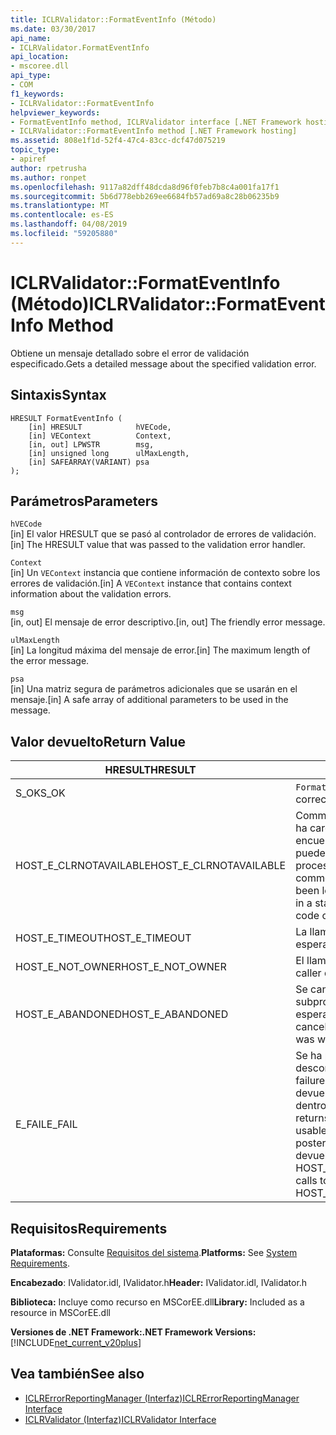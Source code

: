 ```yaml
---
title: ICLRValidator::FormatEventInfo (Método)
ms.date: 03/30/2017
api_name:
- ICLRValidator.FormatEventInfo
api_location:
- mscoree.dll
api_type:
- COM
f1_keywords:
- ICLRValidator::FormatEventInfo
helpviewer_keywords:
- FormatEventInfo method, ICLRValidator interface [.NET Framework hosting]
- ICLRValidator::FormatEventInfo method [.NET Framework hosting]
ms.assetid: 808e1f1d-52f4-47c4-83cc-dcf47d075219
topic_type:
- apiref
author: rpetrusha
ms.author: ronpet
ms.openlocfilehash: 9117a82dff48dcda8d96f0feb7b8c4a001fa17f1
ms.sourcegitcommit: 5b6d778ebb269ee6684fb57ad69a8c28b06235b9
ms.translationtype: MT
ms.contentlocale: es-ES
ms.lasthandoff: 04/08/2019
ms.locfileid: "59205880"
---
```

# <a name="iclrvalidatorformateventinfo-method"></a><span data-ttu-id="52d9e-102">ICLRValidator::FormatEventInfo (Método)</span><span class="sxs-lookup"><span data-stu-id="52d9e-102">ICLRValidator::FormatEventInfo Method</span></span>
<span data-ttu-id="52d9e-103">Obtiene un mensaje detallado sobre el error de validación especificado.</span><span class="sxs-lookup"><span data-stu-id="52d9e-103">Gets a detailed message about the specified validation error.</span></span>  
  
## <a name="syntax"></a><span data-ttu-id="52d9e-104">Sintaxis</span><span class="sxs-lookup"><span data-stu-id="52d9e-104">Syntax</span></span>  
  
```  
HRESULT FormatEventInfo (  
    [in] HRESULT            hVECode,  
    [in] VEContext          Context,  
    [in, out] LPWSTR        msg,  
    [in] unsigned long      ulMaxLength,  
    [in] SAFEARRAY(VARIANT) psa  
);  
```  
  
## <a name="parameters"></a><span data-ttu-id="52d9e-105">Parámetros</span><span class="sxs-lookup"><span data-stu-id="52d9e-105">Parameters</span></span>  
 `hVECode`  
 <span data-ttu-id="52d9e-106">[in] El valor HRESULT que se pasó al controlador de errores de validación.</span><span class="sxs-lookup"><span data-stu-id="52d9e-106">[in] The HRESULT value that was passed to the validation error handler.</span></span>  
  
 `Context`  
 <span data-ttu-id="52d9e-107">[in] Un `VEContext` instancia que contiene información de contexto sobre los errores de validación.</span><span class="sxs-lookup"><span data-stu-id="52d9e-107">[in] A `VEContext` instance that contains context information about the validation errors.</span></span>  
  
 `msg`  
 <span data-ttu-id="52d9e-108">[in, out] El mensaje de error descriptivo.</span><span class="sxs-lookup"><span data-stu-id="52d9e-108">[in, out] The friendly error message.</span></span>  
  
 `ulMaxLength`  
 <span data-ttu-id="52d9e-109">[in] La longitud máxima del mensaje de error.</span><span class="sxs-lookup"><span data-stu-id="52d9e-109">[in] The maximum length of the error message.</span></span>  
  
 `psa`  
 <span data-ttu-id="52d9e-110">[in] Una matriz segura de parámetros adicionales que se usarán en el mensaje.</span><span class="sxs-lookup"><span data-stu-id="52d9e-110">[in] A safe array of additional parameters to be used in the message.</span></span>  
  
## <a name="return-value"></a><span data-ttu-id="52d9e-111">Valor devuelto</span><span class="sxs-lookup"><span data-stu-id="52d9e-111">Return Value</span></span>  
  
|<span data-ttu-id="52d9e-112">HRESULT</span><span class="sxs-lookup"><span data-stu-id="52d9e-112">HRESULT</span></span>|<span data-ttu-id="52d9e-113">Descripción</span><span class="sxs-lookup"><span data-stu-id="52d9e-113">Description</span></span>|  
|-------------|-----------------|  
|<span data-ttu-id="52d9e-114">S_OK</span><span class="sxs-lookup"><span data-stu-id="52d9e-114">S_OK</span></span>|`FormatEventInfo` <span data-ttu-id="52d9e-115">se devolvió correctamente.</span><span class="sxs-lookup"><span data-stu-id="52d9e-115">returned successfully.</span></span>|  
|<span data-ttu-id="52d9e-116">HOST_E_CLRNOTAVAILABLE</span><span class="sxs-lookup"><span data-stu-id="52d9e-116">HOST_E_CLRNOTAVAILABLE</span></span>|<span data-ttu-id="52d9e-117">Common language runtime (CLR) no se ha cargado en un proceso o el CLR se encuentra en un estado en el que no se puede ejecutar código administrado o procesar la llamada correctamente.</span><span class="sxs-lookup"><span data-stu-id="52d9e-117">The common language runtime (CLR) has not been loaded into a process, or the CLR is in a state in which it cannot run managed code or process the call successfully.</span></span>|  
|<span data-ttu-id="52d9e-118">HOST_E_TIMEOUT</span><span class="sxs-lookup"><span data-stu-id="52d9e-118">HOST_E_TIMEOUT</span></span>|<span data-ttu-id="52d9e-119">La llamada ha agotado el tiempo de espera.</span><span class="sxs-lookup"><span data-stu-id="52d9e-119">The call timed out.</span></span>|  
|<span data-ttu-id="52d9e-120">HOST_E_NOT_OWNER</span><span class="sxs-lookup"><span data-stu-id="52d9e-120">HOST_E_NOT_OWNER</span></span>|<span data-ttu-id="52d9e-121">El llamador no posee el bloqueo.</span><span class="sxs-lookup"><span data-stu-id="52d9e-121">The caller does not own the lock.</span></span>|  
|<span data-ttu-id="52d9e-122">HOST_E_ABANDONED</span><span class="sxs-lookup"><span data-stu-id="52d9e-122">HOST_E_ABANDONED</span></span>|<span data-ttu-id="52d9e-123">Se canceló un evento mientras un subproceso bloqueado o fibra estaba esperando en ella.</span><span class="sxs-lookup"><span data-stu-id="52d9e-123">An event was canceled while a blocked thread or fiber was waiting on it.</span></span>|  
|<span data-ttu-id="52d9e-124">E_FAIL</span><span class="sxs-lookup"><span data-stu-id="52d9e-124">E_FAIL</span></span>|<span data-ttu-id="52d9e-125">Se ha producido un error irrecuperable desconocido.</span><span class="sxs-lookup"><span data-stu-id="52d9e-125">An unknown catastrophic failure occurred.</span></span> <span data-ttu-id="52d9e-126">Cuando un método devuelve E_FAIL, CLR ya no es utilizable dentro del proceso.</span><span class="sxs-lookup"><span data-stu-id="52d9e-126">When a method returns E_FAIL, the CLR is no longer usable within the process.</span></span> <span data-ttu-id="52d9e-127">Las llamadas posteriores a métodos de hospedaje devuelven HOST_E_CLRNOTAVAILABLE.</span><span class="sxs-lookup"><span data-stu-id="52d9e-127">Subsequent calls to hosting methods return HOST_E_CLRNOTAVAILABLE.</span></span>|  
  
## <a name="requirements"></a><span data-ttu-id="52d9e-128">Requisitos</span><span class="sxs-lookup"><span data-stu-id="52d9e-128">Requirements</span></span>  
 <span data-ttu-id="52d9e-129">**Plataformas:** Consulte [Requisitos del sistema](../../../../docs/framework/get-started/system-requirements.md).</span><span class="sxs-lookup"><span data-stu-id="52d9e-129">**Platforms:** See [System Requirements](../../../../docs/framework/get-started/system-requirements.md).</span></span>  
  
 <span data-ttu-id="52d9e-130">**Encabezado**: IValidator.idl, IValidator.h</span><span class="sxs-lookup"><span data-stu-id="52d9e-130">**Header:** IValidator.idl, IValidator.h</span></span>  
  
 <span data-ttu-id="52d9e-131">**Biblioteca:** Incluye como recurso en MSCorEE.dll</span><span class="sxs-lookup"><span data-stu-id="52d9e-131">**Library:** Included as a resource in MSCorEE.dll</span></span>  
  
 **<span data-ttu-id="52d9e-132">Versiones de .NET Framework:</span><span class="sxs-lookup"><span data-stu-id="52d9e-132">.NET Framework Versions:</span></span>** [!INCLUDE[net_current_v20plus](../../../../includes/net-current-v20plus-md.md)]  
  
## <a name="see-also"></a><span data-ttu-id="52d9e-133">Vea también</span><span class="sxs-lookup"><span data-stu-id="52d9e-133">See also</span></span>

- [<span data-ttu-id="52d9e-134">ICLRErrorReportingManager (Interfaz)</span><span class="sxs-lookup"><span data-stu-id="52d9e-134">ICLRErrorReportingManager Interface</span></span>](../../../../docs/framework/unmanaged-api/hosting/iclrerrorreportingmanager-interface.md)
- [<span data-ttu-id="52d9e-135">ICLRValidator (Interfaz)</span><span class="sxs-lookup"><span data-stu-id="52d9e-135">ICLRValidator Interface</span></span>](../../../../docs/framework/unmanaged-api/hosting/iclrvalidator-interface.md)
